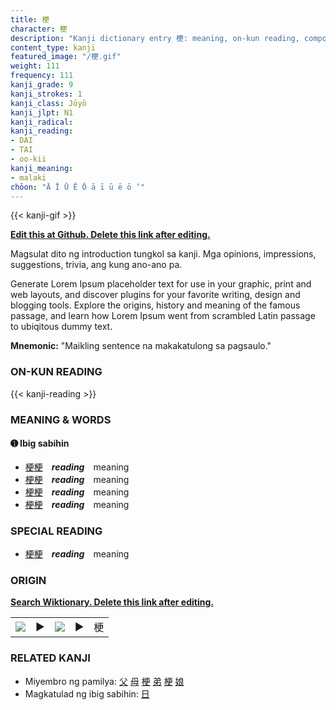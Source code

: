```yaml
---
title: 梗
character: 梗
description: "Kanji dictionary entry 梗: meaning, on-kun reading, compounds, origin, related kanji"
content_type: kanji
featured_image: "/梗.gif"
weight: 111
frequency: 111
kanji_grade: 9
kanji_strokes: 1
kanji_class: Jōyō
kanji_jlpt: N1
kanji_radical: 
kanji_reading: 
- DAI
- TAI
- oo-kii
kanji_meaning:
- malaki
chōon: "Ā Ī Ū Ē Ō ā ī ū ē ō ’"
---
```

[//]: # (Don't edit the line below. Kanji animated GIF code is automatically generated.)
{{< kanji-gif >}}

[//]: # (Edit below this line.)

**[Edit this at Github. Delete this link after editing.](https://github.com/tim0g/tim/tree/main/content/kanji/梗/index.md)**

Magsulat dito ng introduction tungkol sa kanji. Mga opinions, impressions, suggestions, trivia, ang kung ano-ano pa.

Generate Lorem Ipsum placeholder text for use in your graphic, print and web layouts, and discover plugins for your favorite writing, design and blogging tools. Explore the origins, history and meaning of the famous passage, and learn how Lorem Ipsum went from scrambled Latin passage to ubiqitous dummy text.
 
**Mnemonic:** "Maikling sentence na makakatulong sa pagsaulo."

### ON-KUN READING

[//]: # (Don't edit the line below. ON-KUN READING code is automatically generated.)
{{< kanji-reading >}}

### MEANING & WORDS

#### ➊ **Ibig sabihin**
  - [梗](../梗)[梗](../梗)　***reading***　meaning
  - [梗](../梗)[梗](../梗)　***reading***　meaning
  - [梗](../梗)[梗](../梗)　***reading***　meaning
  - [梗](../梗)[梗](../梗)　***reading***　meaning

### SPECIAL READING
  - [梗](../梗)[梗](../梗)　***reading***　meaning

### ORIGIN

**[Search Wiktionary. Delete this link after editing.](https://wiktionary.org/wiki/梗)**
<table class="kanji-table"><tr><td>
<img src="60px-梗-bronze.svg.png">
</td><td>▶</td><td>
<img src="60px-梗-oracle.svg.png">
</td><td>▶</td>
<td class="kanji-origin">梗</td>
</tr></table>

### RELATED KANJI
- Miyembro ng pamilya: [父](../父) [母](../母) [梗](../梗) [弟](../弟) [梗](../梗) [娘](../娘)
- Magkatulad ng ibig sabihin: [日](../日)
